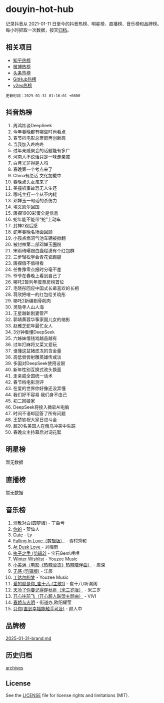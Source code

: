 # douyin-hot-hub

记录抖音从 2021-01-11 日至今的抖音热榜、明星榜、直播榜、音乐榜和品牌榜。每小时抓取一次数据，按天[归档](archives)。

## 相关项目

- [知乎热榜](https://github.com/lonnyzhang423/zhihu-hot-hub)
- [微博热榜](https://github.com/lonnyzhang423/weibo-hot-hub)
- [头条热榜](https://github.com/lonnyzhang423/toutiao-hot-hub)
- [GitHub热榜](https://github.com/lonnyzhang423/github-hot-hub)
- [v2ex热榜](https://github.com/lonnyzhang423/v2ex-hot-hub)


`更新时间：2025-01-31 01:16:01 +0800`

## 抖音热榜

1. 周鸿祎谈DeepSeek
1. 今年春晚都有哪些时尚看点
1. 春节档电影总票房再创新高
1. 当我加入咚咚咚
1. 过年亲戚聚会的话题能有多广
1. 河南人不说话只是一味走亲戚
1. 白月光非得是人吗
1. 春晚第一个考点来了
1. China有绝活 文化加载中
1. 春晚点头女孩来了
1. 美撞机事故恐无人生还
1. 哪吒主打一个从不内耗
1. 邓婵玉一句话的杀伤力
1. 埃文凯尔回国
1. 唐探1900彩蛋全是信息
1. 蛇年能不能带“蛇”上动车
1. 封神2观后感
1. 蛇年春晚名场面回顾
1. 小孩点燃沼气池车辆被掀翻
1. 被封神第二部邓婵玉圈粉
1. 宋雨琦曝跟白鹿程潇有个红包群
1. 三步轻松学会青花瓷踢腿
1. 唐探值不值得看
1. 任鲁豫零点报时分毫不差
1. 爷爷在春晚上看到自己了
1. 哪吒2暂列年度票房榜首位
1. 毛晓彤回应中国式长辈喜欢的长相
1. 蒋欣把唯一的红包给关晓彤
1. 哪吒2新编剔骨削肉
1. 灵隐寺人山人海
1. 王星越新剧妻管严
1. 郭靖黄蓉华筝家国儿女的缩影
1. 赵雅芝蛇年最忙女人
1. 3分钟看懂DeepSeek
1. 六姊妹借钱戏越品越有
1. 过年打麻将又菜又爱玩
1. 谁懂这盆猪皮冻的含金量
1. 高低尝尝射雕英雄传咸淡
1. 多国对DeepSeek使用设限
1. 新年性别互换式改头换面
1. 走亲戚全国统一话术
1. 春节档电影测评
1. 在爱的世界你好像还没弄懂
1. 我们好不容易 我们身不由己
1. 初二回娘家
1. DeepSeek将接入微软AI电脑
1. 时间不语却回答了所有问题
1. 王楚钦祝大家日进斗金
1. 超20名美国人在俄乌冲突中失踪
1. 春晚众主持幕后对词花絮

## 明星榜

暂无数据

## 直播榜

暂无数据

## 音乐榜

1. [消散对白(圆梦版)](https://sf5-hl-cdn-tos.douyinstatic.com/obj/tos-cn-ve-2774/og4jB5I5IizzoZVAAAzWgBMAsMDWoArfwBOiFs) - 丁禹兮
1. [你的](https://sf5-hl-cdn-tos.douyinstatic.com/obj/tos-cn-ve-2774/oYuIeKf42jB7sEV6B2upMdpYAgfrQWj0FeRegh) - 贺仙人
1. [Cute](https://sf6-cdn-tos.douyinstatic.com/obj/tos-cn-ve-2774/o4IbIzHWKAAB4wsS5qMBRiiAlEBGTpQRNfFvuo) - Ly
1. [Falling In Love（剪辑版）](https://sf5-hl-cdn-tos.douyinstatic.com/obj/tos-cn-ve-2774/o8ajpA8zzgBPahbBIO8AcKGBLJezFCRd1wfP9f) - 青村秀和
1. [ At Dusk  Love ](https://sf3-cdn-tos.douyinstatic.com/obj/tos-cn-ve-2774/o8CrpCf5CaYgI4ZrtQgMQAFEfuGqNnRSDQAPBc) - 刘嗨雨
1. [执子之手 (剪辑2)](https://sf5-hl-cdn-tos.douyinstatic.com/obj/tos-cn-ve-2774/oUoZLQjCc31XzqsBnBQUNgeKtYPBcgbFDwtfcu) - 宝石Gem\哩哩
1. [Winter Wishlist](https://sf5-hl-cdn-tos.douyinstatic.com/obj/tos-cn-ve-2774/oIIgUOeamCFCVAzxN6MFRLIBlLGpUqQxeeHrLE) - Youzee Music
1. [小美满（电影《热辣滚烫》热辣陪伴曲）](https://sf5-hl-cdn-tos.douyinstatic.com/obj/tos-cn-ve-2774/o0GAn2lSgfZIDUgtevCGDQYnFg4CwnrBaxbTZL) - 周深
1. [无感 (剪辑版)](https://sf5-hl-cdn-tos.douyinstatic.com/obj/tos-cn-ve-2774/o0eIsUzJBDlQaQFC5OFlgbMEZC1TFYBftOBn6p) - 江辰
1. [丁达尔的梦](https://sf5-hl-cdn-tos.douyinstatic.com/obj/tos-cn-ve-2774/oMU3WirUZBVQkAC9ccG5P2IQirziZM2RTInUY) - Youzee Music
1. [爱的就是你_崔十八 (主歌1)](https://sf5-hl-cdn-tos.douyinstatic.com/obj/tos-cn-ve-2774/oI5BO5DhFZ6UTcNCnZaOCBLtZ7WIMQGfgnXf5E) - 崔十八/听潮阁
1. [天冷了你要记得穿秋裤（米三岁版）](https://sf5-hl-cdn-tos.douyinstatic.com/obj/tos-cn-ve-2774/oQlIwVIDWiZ6BQilAorS7MA0AgCkQDvcZAdm1) - 米三岁
1. [开心往前飞（开心超人联盟主题曲）](https://sf5-hl-cdn-tos.douyinstatic.com/obj/tos-cn-ve-2774/9d8fb7c82cf1421fb93a9fe925275e0a) - VIVI
1. [春娇与志明](https://sf5-hl-cdn-tos.douyinstatic.com/obj/tos-cn-ve-2774/e530d8fceb7044b39707d7f9ff54add1) - 街道办,欧阳耀莹
1. [只你(直到幸福能触手可及)](https://sf5-hl-cdn-tos.douyinstatic.com/obj/tos-cn-ve-2774/o0lBkRDzFTeaVSUz3ZZSCBVtZ5DIMQGfgmEAuE) - 颜人中

## 品牌榜

[2025-01-31-brand.md](archives/2025-01-31-brand.md)

## 历史归档

[archives](archives)

## License

See the [LICENSE](LICENSE) file for license rights and limitations (MIT).
